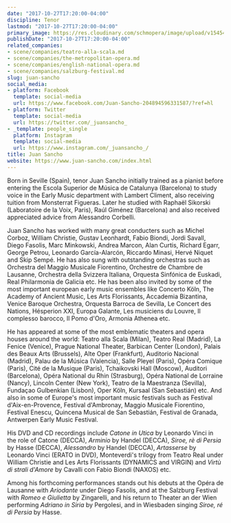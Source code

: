 ```yaml
---
date: "2017-10-27T17:20:00-04:00"
discipline: Tenor
lastmod: "2017-10-27T17:20:00-04:00"
primary_image: https://res.cloudinary.com/schmopera/image/upload/v1545409169/media/webhook-uploads/1509138968326/portrait3.jpg.jpg
publishDate: "2017-10-27T17:20:00-04:00"
related_companies:
- scene/companies/teatro-alla-scala.md
- scene/companies/the-metropolitan-opera.md
- scene/companies/english-national-opera.md
- scene/companies/salzburg-festival.md
slug: juan-sancho
social_media:
- platform: Facebook
  template: social-media
  url: https://www.facebook.com/Juan-Sancho-204894596331587/?ref=hl
- platform: Twitter
  template: social-media
  url: https://twitter.com/_juansancho_
- _template: people_single
  platform: Instagram
  template: social-media
  url: https://www.instagram.com/_juansancho_/
title: Juan Sancho
website: https://www.juan-sancho.com/index.html
---
```


Born in Seville (Spain), tenor Juan Sancho initially trained as a pianist before entering the Escola Superior de Música de Catalunya (Barcelona) to study voice in the Early Music department with Lambert Climent, also receiving tuition from Monsterrat Figueras. Later he studied with Raphaël Sikorski (Laboratoire de la Voix, Paris), Raúl Giménez (Barcelona) and also received appreciated advice from Alessandro Corbelli.

Juan Sancho has worked with many great conducters such as Michel Corboz, William Christie, Gustav Leonhardt, Fabio Biondi, Jordi Savall, Diego Fasolis, Marc Minkowski, Andrea Marcon, Alan Curtis, Richard Egarr, George Petrou, Leonardo García-Alarcón, Riccardo Minasi, Hervé Niquet and Skip Sempé. He has also sung with outstanding orchestras such as Orchestra del Maggio Musicale Fiorentino, Orchestre de Chambre de Lausanne, Orchestra della Svizzera Italiana, Orquesta Sinfónica de Euskadi, Real Philarmonia de Galicia etc. He has been also invited by some of the most important european early music ensembles like Concerto Köln, The Academy of Ancient Music, Les Arts Florissants, Accademia Bizantina, Venice Baroque Orchestra, Orquesta Barroca de Sevilla, Le Concert des Nations, Hésperion XXI, Europa Galante, Les musiciens du Louvre, Il complesso barocco, Il Pomo d'Oro, Armonia Athenea etc.

He has appeared at some of the most emblematic theaters and opera houses around the world: Teatro alla Scala (Milan), Teatro Real (Madrid), La Fenice (Venice), Prague National Theater, Barbican Center (London), Palais des Beaux Arts (Brussels), Alte Oper (Frankfurt), Auditorio Nacional (Madrid), Palau de la Música (Valencia), Salle Pleyel (Paris), Opéra Comique (Paris), Cité de la Musique (Paris), Tchaikovski Hall (Moscow), Auditori (Barcelona), Opéra National du Rhin (Strasburg), Opéra National de Lorraine (Nancy), Lincoln Center (New York), Teatro de la Maestranza (Sevilla), Fundaçao Gulbenkian (Lisbon), Oper Köln, Kursaal (San Sebastián) etc. And also in some of Europe's most important music festivals such as Festival d'Aix-en-Provence, Festival d'Ambronay, Maggio Musicale Fiorentino, Festival Enescu, Quincena Musical de San Sebastián, Festival de Granada, Antwerpen Early Music Festival.

His DVD and CD recordings include *Catone in Utica* by Leonardo Vinci in the role of Catone (DECCA), *Arminio* by Handel (DECCA), *Siroe, rè di Persia* by Hasse (DECCA), *Alessandro* by Handel (DECCA), *Artasserse* by Leonardo Vinci (ERATO in DVD), Monteverdi's trilogy from Teatro Real under William Christie and Les Arts Florissants (DYNAMICS and VIRGIN) and *Virtù di strali d'Amore* by Cavalli con Fabio Biondi (NAXOS) etc.

Among his forthcoming performances stands out his debuts at the Opéra de Lausanne with *Ariodante* under Diego Fasolis, and at the Salzburg Festival with *Romeo e Giulietta* by Zingarelli, and his return to Theater an der Wien performing *Adriano in Siria* by Pergolesi, and in Wiesbaden singing *Siroe, ré di Persia* by Hasse.
